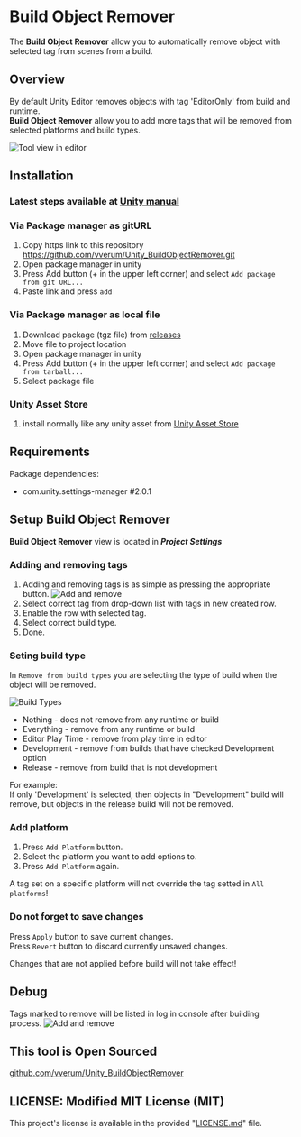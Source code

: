 # Build Object Remover

The **Build Object Remover** allow you to automatically remove object with selected tag from scenes from a build.

## Overview

By default Unity Editor removes objects with tag 'EditorOnly' from build and runtime.<br/>
**Build Object Remover** allow you to add more tags that will be removed from selected platforms and build types.

![Tool view in editor][ViewImage]

## Installation

### Latest steps available at [Unity manual][UnityUPMInstall]

### Via Package manager as gitURL
1. Copy https link to this repository<br/>
https://github.com/vverum/Unity_BuildObjectRemover.git
2. Open package manager in unity 
3. Press Add button (+ in the upper left corner) and select `Add package from git URL...`
4. Paste link and press `add`

### Via Package manager as local file
1. Download package (tgz file) from [releases](https://github.com/vverum/Unity_BuildObjectRemover/releases)
2. Move file to project location
3. Open package manager in unity 
4. Press Add button (+ in the upper left corner) and select `Add package from tarball...`
5. Select package file

### Unity Asset Store
1. install normally like any unity asset from
[Unity Asset Store][AssetStoreLink]

## Requirements

Package dependencies:
* com.unity.settings-manager #2.0.1

## Setup **Build Object Remover**

**Build Object Remover** view is located in ***Project Settings***

### Adding and removing tags<br/>
1. Adding and removing tags is as simple as pressing the appropriate button.
![Add and remove][AddRemoveImage]
2. Select correct tag from drop-down list with tags in new created row.
3. Enable the row with selected tag.
4. Select correct build type.
5. Done.

### Seting build type
In `Remove from build types` you are selecting the type of build when the object will be removed.

![Build Types][BuildTypeImage]
* Nothing - does not remove from any runtime or build
* Everything - remove from any runtime or build
* Editor Play Time - remove from play time in editor 
* Development - remove from builds that have checked Development option
* Release - remove from build that is not development

For example:<br/>
If only 'Development' is selected, then objects in "Development" build will remove, but objects in the release build will not be removed.

### Add platform
1. Press `Add Platform` button.
2. Select the platform you want to add options to.
3. Press `Add Platform` again.

A tag set on a specific platform will not override the tag setted in `All platforms`!

### Do not forget to save changes
Press `Apply` button to save current changes.<br/>
Press `Revert` button to discard currently unsaved changes.<br/>

Changes that are not applied before build will not take effect!

## Debug
Tags marked to remove will be listed in log in console after building process.
![Add and remove][BuildLogImage]

## This tool is Open Sourced
[github.com/vverum/Unity_BuildObjectRemover][GitRepoLink]

## LICENSE: Modified MIT License (MIT)
This project's license is available in the provided "[LICENSE.md](LICENSE.md)" file.


[ViewImage]: Documentation~/BuildObjRemoverScreenshot.png?raw=true "Tool view in editor"
[AddRemoveImage]: Documentation~/AddRemoveTagScreenshot.png
[BuildTypeImage]: Documentation~/BuildTypeScreenshot.png
[BuildLogImage]: Documentation~/LogScreenshot.png
[GitRepoLink]: https://github.com/vverum/Unity_BuildObjectRemover
[AssetStoreLink]: https://assetstore.unity.com/packages/tools/utilities/build-object-remover-185552
[UnityUPMInstall]: https://docs.unity3d.com/Manual/upm-ui-giturl.html